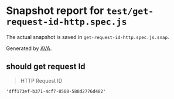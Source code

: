 # Snapshot report for `test/get-request-id-http.spec.js`

The actual snapshot is saved in `get-request-id-http.spec.js.snap`.

Generated by [AVA](https://avajs.dev).

## should get request Id

> HTTP Request ID

    'dff173ef-b371-4cf7-8508-588d2776d482'
